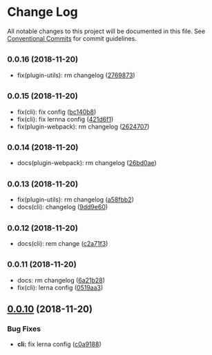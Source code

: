 # Change Log

All notable changes to this project will be documented in this file.
See [Conventional Commits](https://conventionalcommits.org) for commit guidelines.

## <small>0.0.16 (2018-11-20)</small>

* fix(plugin-utils): rm changelog ([2769873](https://github.com/BarryYan/nsp/commit/2769873))





## <small>0.0.15 (2018-11-20)</small>

* fix(cli): fix config ([bc140b8](https://github.com/BarryYan/nsp/commit/bc140b8))
* fix(cli): fix lernna config ([421d6f1](https://github.com/BarryYan/nsp/commit/421d6f1))
* fix(plugin-webpack): rm changelog ([2624707](https://github.com/BarryYan/nsp/commit/2624707))





## <small>0.0.14 (2018-11-20)</small>

* docs(plugin-webpack): rm changelog ([26bd0ae](https://github.com/BarryYan/nsp/commit/26bd0ae))





## <small>0.0.13 (2018-11-20)</small>

* fix(plugin-utils): rm changelog ([a58fbb2](https://github.com/BarryYan/nsp/commit/a58fbb2))
* docs(cli): changelog ([9dd9e60](https://github.com/BarryYan/nsp/commit/9dd9e60))





## <small>0.0.12 (2018-11-20)</small>

* docs(cli): rem change ([c2a71f3](https://github.com/BarryYan/nsp/commit/c2a71f3))





## <small>0.0.11 (2018-11-20)</small>

* docs: rm changelog ([6a21b28](https://github.com/BarryYan/nsp/commit/6a21b28))
* fix(cli): lerna config ([0519aa3](https://github.com/BarryYan/nsp/commit/0519aa3))





## [0.0.10](https://github.com/BarryYan/nsp/compare/v0.0.9...v0.0.10) (2018-11-20)


### Bug Fixes

* **cli:** fix lerna config ([c0a9188](https://github.com/BarryYan/nsp/commit/c0a9188))
